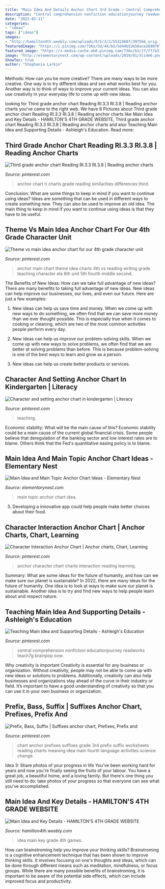 ```yaml
---
title: "Main Idea And Details Anchor Chart 3rd Grade ~ Central Comprehension Nonfiction Educationjourney Readworks Teach7g Brainpop Oow"
description: "Central comprehension nonfiction educationjourney readworks teach7g brainpop oow"
date: "2023-02-11"
categories:
- "ideas"
tags: ["ideas"]
images:
- "http://hamilton4th.weebly.com/uploads/5/5/3/2/55324607/397566_orig.jpg"
featuredImage: "https://i.pinimg.com/736x/5d/44/b5/5d44b52650ace269070faaf031681fb6--anchor-chart-anchors.jpg"
featured_image: "https://s-media-cache-ak0.pinimg.com/736x/b3/17/f7/b317f7c6822d9a1336c450dc193592be.jpg"
image: "http://elementarynest.com/wp-content/uploads/2019/01/Slide6.png"
ShowToc: true
author: "Stephania Larkin"
---
```



Methods: How can you be more creative?
There are many ways to be more creative. One way is to try different ideas and see what works best for you. Another way is to think of ways to improve your current ideas. You can also use creativity in your everyday life to come up with new ideas.

	

		
looking for Third grade anchor chart Reading RI.3.3 RI.3.8 | Reading anchor charts you've came to the right web. We have 8 Pictures about Third grade anchor chart Reading RI.3.3 RI.3.8 | Reading anchor charts like Main Idea and Key Details - HAMILTON&#039;S 4TH GRADE WEBSITE, Third grade anchor chart Reading RI.3.3 RI.3.8 | Reading anchor charts and also Teaching Main Idea and Supporting Details - Ashleigh&#039;s Education. Read more:
		
    
## Third Grade Anchor Chart Reading RI.3.3 RI.3.8 | Reading Anchor Charts

<img loading=lazy src="https://i.pinimg.com/736x/92/4a/4b/924a4bd87b7fc865dc4d83de1b7a8240.jpg" onerror="this.onerror=null;this.src='https://tse4.mm.bing.net/th?id=OIP.Pz7sF5HeHIeCa8Ti3nYMqwHaJ3&amp;pid=15.1';" alt="Third grade anchor chart Reading RI.3.3 RI.3.8 | Reading anchor charts">

_Source: pinterest.com_

>anchor chart ri charts grade reading similarities differences third. 

	

Conclusion: What are some things to keep in mind if you want to continue using ideas?
Ideas are something that can be used in different ways to create something new. They can also be used to improve an old idea. The main thing to keep in mind if you want to continue using ideas is that they have to be useful.

    
## Theme Vs Main Idea Anchor Chart For Our 4th Grade Character Unit

<img loading=lazy src="https://i.pinimg.com/originals/72/f2/5a/72f25ab312b13ddeba52b73f89d899b7.jpg" onerror="this.onerror=null;this.src='https://tse3.mm.bing.net/th?id=OIP.7x_XTp0SbbWocKVz4NvzQAHaJ4&amp;pid=15.1';" alt="Theme vs main idea anchor chart for our 4th grade character unit">

_Source: pinterest.com_

>anchor main chart theme idea charts 4th vs reading writing grade teaching character ela 6th unit 5th fourth middle second. 

	

The Benefits of New Ideas: How can we take full advantage of new ideas?
There are many benefits to taking full advantage of new ideas. New ideas can help improve our businesses, our lives, and even our future. Here are just a few examples:
1. New ideas can help us save time and money. When we come up with new ways to do something, we often find that we can save more money than we ever thought possible. This is especially true when it comes to cooking or cleaning, which are two of the most common activities people perform every day.

2. New ideas can help us improve our problem-solving skills. When we come up with new ways to solve problems, we often find that we are better at solving problems than before. This is because problem-solving is one of the best ways to learn and grow as a person.

3. New ideas can help us create better products or services.

    
## Character And Setting Anchor Chart In Kindergarten | Literacy

<img loading=lazy src="https://s-media-cache-ak0.pinimg.com/736x/b3/17/f7/b317f7c6822d9a1336c450dc193592be.jpg" onerror="this.onerror=null;this.src='https://tse3.mm.bing.net/th?id=OIP.DYtRLux3VUdanMGs4AgTRwHaJ3&amp;pid=15.1';" alt="Character and setting anchor chart in kindergarten | Literacy">

_Source: pinterest.com_

>teaching. 

	

Economic stability: What will be the main cause of this?
Economic stability could be a main cause of the current global financial crisis. Some people believe that deregulation of the banking sector and low interest rates are to blame. Others think that the Fed's quantitative easing policy is to blame.

    
## Main Idea And Main Topic Anchor Chart Ideas - Elementary Nest

<img loading=lazy src="http://elementarynest.com/wp-content/uploads/2019/01/Slide6.png" onerror="this.onerror=null;this.src='https://tse4.mm.bing.net/th?id=OIP.t47f9h0bGmj-EYRAXfYlnwHaJ4&amp;pid=15.1';" alt="Main Idea and Main Topic Anchor Chart Ideas - Elementary Nest">

_Source: elementarynest.com_

>main topic anchor chart idea. 

	

3. Developing a innovative app could help people make better choices about their food.

    
## Character Interaction Anchor Chart | Anchor Charts, Chart, Learning

<img loading=lazy src="https://i.pinimg.com/736x/5d/44/b5/5d44b52650ace269070faaf031681fb6--anchor-chart-anchors.jpg" onerror="this.onerror=null;this.src='https://tse4.mm.bing.net/th?id=OIP.UlJFNUmwbGuFLVr_C4KzbwHaJ3&amp;pid=15.1';" alt="Character Interaction Anchor Chart | Anchor charts, Chart, Learning">

_Source: pinterest.com_

>anchor character chart charts interaction reading learning. 

	

Summary: What are some ideas for the future of humanity, and how can we make sure our planet is sustainable?
In 2022, there are many ideas for the future of humanity. One idea is to look at ways to make sure our planet is sustainable. Another idea is to try and find new ways to help people learn about and respect nature.

    
## Teaching Main Idea And Supporting Details - Ashleigh&#039;s Education

<img loading=lazy src="https://i.pinimg.com/736x/63/06/40/630640369bec408274f92642b6c3ca72.jpg" onerror="this.onerror=null;this.src='https://tse1.mm.bing.net/th?id=OIP.HUq_2sJ4ks9Q1lYVYcWFJQHaJ6&amp;pid=15.1';" alt="Teaching Main Idea and Supporting Details - Ashleigh&#039;s Education">

_Source: pinterest.com_

>central comprehension nonfiction educationjourney readworks teach7g brainpop oow. 

	

Why creativity is important
Creativity is essential for any business or organization. Without creativity, people may not be able to come up with new ideas or solutions to problems. Additionally, creativity can also help businesses and organizations stay ahead of the curve in their industry or field. It’s important to have a good understanding of creativity so that you can use it in your own business or organization.

    
## Prefix, Bass, Suffix | Suffixes Anchor Chart, Prefixes, Prefix And

<img loading=lazy src="https://i.pinimg.com/originals/5b/f2/3b/5bf23bee0003761641ab6fab5bc3d318.jpg" onerror="this.onerror=null;this.src='https://tse1.mm.bing.net/th?id=OIP.CYmwRW6xUJeKi8-9KzvM3gHaJ4&amp;pid=15.1';" alt="Prefix, Bass, Suffix | Suffixes anchor chart, Prefixes, Prefix and">

_Source: pinterest.com_

>chart anchor prefixes suffixes grade 3rd prefix suffix worksheets reading charts meaning idea main fourth language activities science change. 

	

Idea 3: Share photos of your progress in life
You've been working hard for years and now you're finally seeing the fruits of your labour. You have a great job, a beautiful home, and a loving family. But there's one thing you still need to do: take photos of your progress so that everyone can see what you've accomplished.

    
## Main Idea And Key Details - HAMILTON&#039;S 4TH GRADE WEBSITE

<img loading=lazy src="http://hamilton4th.weebly.com/uploads/5/5/3/2/55324607/397566_orig.jpg" onerror="this.onerror=null;this.src='https://tse1.mm.bing.net/th?id=OIP.fqBVCfgZD0tXh8eN5pjJJwHaJ4&amp;pid=15.1';" alt="Main Idea and Key Details - HAMILTON&#039;S 4TH GRADE WEBSITE">

_Source: hamilton4th.weebly.com_

>idea main key grade 4th games. 

	

How can brainstroming help you improve your thinking skills?
Brainstroming is a cognitive enhancement technique that has been shown to improve thinking skills. It involves focusing on one's thoughts and ideas, which can be done through different means such as meditation, mindfulness, or focus groups. While there are many possible benefits of brainstroming, it is important to be aware of the potential side effects, which can include improved focus and productivity.


